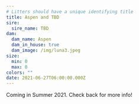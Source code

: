```yaml
---
# Litters should have a unique identifying title
title: Aspen and TBD
sire:
  sire_name: TBD
dam:
  dam_name: Aspen
  dam_in_house: true
  dam_image: /img/luna3.jpeg
size:
  min: 0
  max: 0
colors: ""
date: 2021-06-27T06:00:00.000Z
---
```

Coming in Summer 2021. Check back for more info!